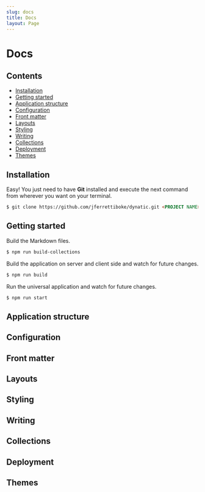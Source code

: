 ```yaml
---
slug: docs
title: Docs
layout: Page
---
```


# Docs

## Contents

  * [Installation](#installation)
  * [Getting started](#getting-started)
  * [Application structure](#application-structure)
  * [Configuration](#configuration)
  * [Front matter](#front-matter)
  * [Layouts](#layouts)
  * [Styling](#styling)
  * [Writing](#writing)
  * [Collections](#collections)
  * [Deployment](#deployment)
  * [Themes](#themes)

## Installation

Easy! You just need to have **Git** installed and execute the next command from
wherever you want on your terminal.

```markdown
$ git clone https://github.com/jferrettiboke/dynatic.git <PROJECT NAME>
```

## Getting started

Build the Markdown files.

```markdown
$ npm run build-collections
```

Build the application on server and client side and watch for future changes.

```markdown
$ npm run build
```

Run the universal application and watch for future changes.

```markdown
$ npm run start
```

## Application structure
## Configuration
## Front matter
## Layouts
## Styling
## Writing
## Collections
## Deployment
## Themes
